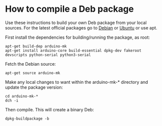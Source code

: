 # How to compile a Deb package

Use these instructions to build your own Deb package from your local sources.
For the latest official packages go to [Debian](http://packages.debian.org/arduino-mk)
or [Ubuntu](https://launchpad.net/ubuntu/+source/arduino-mk) or use apt.

First install the dependencies for building/running the package, as root:

    apt-get build-dep arduino-mk
    apt-get install arduino-core build-essential dpkg-dev fakeroot devscripts python-serial python3-serial

Fetch the Debian source:

    apt-get source arduino-mk

Make any local changes to want within the arduino-mk-* directory and update the package version:

    cd arduino-mk-*
    dch -i

Then compile. This will create a binary Deb:

    dpkg-buildpackage -b
